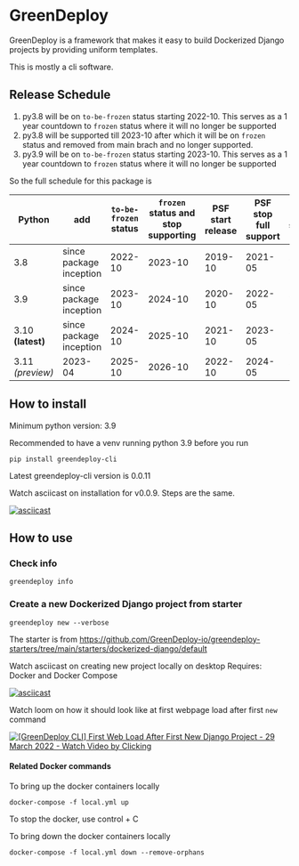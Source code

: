 # GreenDeploy

GreenDeploy is a framework that makes it easy to build Dockerized Django projects
by providing uniform templates.

This is mostly a cli software.

## Release Schedule

1. py3.8 will be on `to-be-frozen` status starting 2022-10. This serves as a 1 year countdown to `frozen` status where it will no longer be supported
2. py3.8 will be supported till 2023-10 after which it will be on `frozen` status and removed from main brach and no longer supported.
3. py3.9 will be on `to-be-frozen` status starting 2023-10. This serves as a 1 year countdown to `frozen` status where it will no longer be supported

So the full schedule for this package is

| Python | add | `to-be-frozen` status | `frozen` status and stop supporting | PSF start release | PSF stop full support | PSF stop security fix |
|---|---|---|---|---|---|---|
| 3.8 | since package inception | 2022-10 | 2023-10 | 2019-10 | 2021-05 | 2024-10 |
| 3.9 | since package inception | 2023-10 | 2024-10 | 2020-10 | 2022-05 | 2025-10 |
| 3.10 **(latest)** | since package inception | 2024-10 | 2025-10 | 2021-10 | 2023-05 | 2026-10 |
| 3.11 *(preview)* | 2023-04 |2025-10 | 2026-10 | 2022-10 | 2024-05 | 2027-10 |

## How to install

Minimum python version: 3.9

Recommended to have a venv running python 3.9 before you run

```
pip install greendeploy-cli
```

Latest greendeploy-cli version is 0.0.11

Watch asciicast on installation for v0.0.9. Steps are the same.

[![asciicast](https://asciinema.org/a/481569.svg)](https://asciinema.org/a/481569)

## How to use

### Check info

```
greendeploy info
```

### Create a new Dockerized Django project from starter

```
greendeploy new --verbose
```

The starter is from https://github.com/GreenDeploy-io/greendeploy-starters/tree/main/starters/dockerized-django/default

Watch asciicast on creating new project locally on desktop
Requires: Docker and Docker Compose

[![asciicast](https://asciinema.org/a/481582.svg)](https://asciinema.org/a/481582)

Watch loom on how it should look like at first webpage load after first `new` command

[![[GreenDeploy CLI] First Web Load After First New Django Project - 29 March 2022 - Watch Video by Clicking](https://cdn.loom.com/sessions/thumbnails/5c11103b6f914ea58e53cf92b44c5ac8-with-play.gif)](https://www.loom.com/share/5c11103b6f914ea58e53cf92b44c5ac8)


#### Related Docker commands

To bring up the docker containers locally
```
docker-compose -f local.yml up
```

To stop the docker, use control + C

To bring down the docker containers locally
```
docker-compose -f local.yml down --remove-orphans
```
